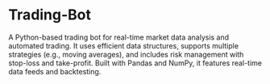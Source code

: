 # Trading-Bot
A Python-based trading bot for real-time market data analysis and automated trading. It uses efficient data structures, supports multiple strategies (e.g., moving averages), and includes risk management with stop-loss and take-profit. Built with Pandas and NumPy, it features real-time data feeds and backtesting.
